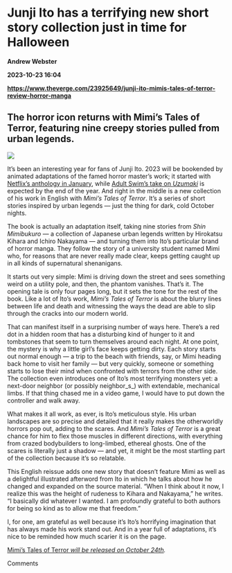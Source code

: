 # Junji Ito has a terrifying new short story collection just in time for Halloween
**Andrew Webster**

**2023-10-23 16:04**

**https://www.theverge.com/23925649/junji-ito-mimis-tales-of-terror-review-horror-manga**

The horror icon returns with Mimi’s Tales of Terror, featuring nine creepy stories pulled from urban legends.
-------------------------------------------------------------------------------------------------------------

![](https://cdn.vox-cdn.com/thumbor/MIjYf7XOc88AYINPEzDX_eUUZgo=/0x0:2040x1360/1200x628/filters:focal(1020x680:1021x681)/cdn.vox-cdn.com/uploads/chorus_asset/file/25019248/236856_Mimi_Tales_of_Terror_CVirginia.jpg)

It’s been an interesting year for fans of Junji Ito. 2023 will be bookended by animated adaptations of the famed horror master’s work; it started with [Netflix’s anthology in January](https://www.theverge.com/23564017/netflix-junji-ito-maniac-japanese-tales-of-the-macabre-review), while [Adult Swim’s take on _Uzumaki_](https://www.adultswim.com/videos/uzumaki) is expected by the end of the year. And right in the middle is a new collection of his work in English with _Mimi’s Tales of Terror_. It’s a series of short stories inspired by urban legends — just the thing for dark, cold October nights.

The book is actually an adaptation itself, taking nine stories from _Shin Mimibukuro_ — a collection of Japanese urban legends written by Hirokatsu Kihara and Ichiro Nakayama — and turning them into Ito’s particular brand of horror manga. They follow the story of a university student named Mimi who, for reasons that are never really made clear, keeps getting caught up in all kinds of supernatural shenanigans.

It starts out very simple: Mimi is driving down the street and sees something weird on a utility pole, and then, the phantom vanishes. That’s it. The opening tale is only four pages long, but it sets the tone for the rest of the book. Like a lot of Ito’s work, _Mimi’s Tales of Terror_ is about the blurry lines between life and death and witnessing the ways the dead are able to slip through the cracks into our modern world.

That can manifest itself in a surprising number of ways here. There’s a red dot in a hidden room that has a disturbing kind of hunger to it and tombstones that seem to turn themselves around each night. At one point, the mystery is why a little girl’s face keeps getting dirty. Each story starts out normal enough — a trip to the beach with friends, say, or Mimi heading back home to visit her family — but very quickly, someone or something starts to lose their mind when confronted with terrors from the other side. The collection even introduces one of Ito’s most terrifying monsters yet: a next-door neighbor (or possibly neighbor_s_) with extendable, mechanical limbs. If that thing chased me in a video game, I would have to put down the controller and walk away.

What makes it all work, as ever, is Ito’s meticulous style. His urban landscapes are so precise and detailed that it really makes the otherworldly horrors pop out, adding to the scares. And _Mimi’s Tales of Terror_ is a great chance for him to flex those muscles in different directions, with everything from crazed bodybuilders to long-limbed, ethereal ghosts. One of the scares is literally just a shadow — and yet, it might be the most startling part of the collection because it’s so relatable.

This English reissue adds one new story that doesn’t feature Mimi as well as a delightful illustrated afterword from Ito in which he talks about how he changed and expanded on the source material. “When I think about it now, I realize this was the height of rudeness to Kihara and Nakayama,” he writes. “I basically did whatever I wanted. I am profoundly grateful to both authors for being so kind as to allow me that freedom.”

I, for one, am grateful as well because it’s Ito’s horrifying imagination that has always made his work stand out. And in a year full of adaptations, it’s nice to be reminded how much scarier it is on the page.

[Mimi’s Tales of Terror _will be released on October 24th_](https://www.viz.com/read/manga/junji-ito/product/7603)_._

Comments